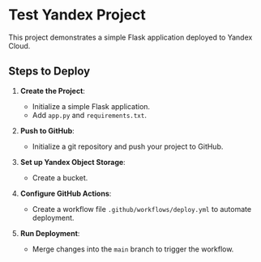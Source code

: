 # Test Yandex Project

This project demonstrates a simple Flask application deployed to Yandex Cloud.

## Steps to Deploy

1. **Create the Project**:
    - Initialize a simple Flask application.
    - Add `app.py` and `requirements.txt`.

2. **Push to GitHub**:
    - Initialize a git repository and push your project to GitHub.

3. **Set up Yandex Object Storage**:
    - Create a bucket.

4. **Configure GitHub Actions**:
    - Create a workflow file `.github/workflows/deploy.yml` to automate deployment.

5. **Run Deployment**:
    - Merge changes into the `main` branch to trigger the workflow.

